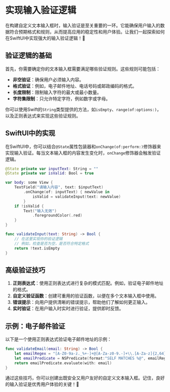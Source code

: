 ﻿# 实现输入验证逻辑

在构建自定义文本输入框时，输入验证是至关重要的一环。它能确保用户输入的数据符合预期格式和规则，从而提高应用的稳定性和用户体验。让我们一起探索如何在SwiftUI中实现强大的输入验证逻辑！🚀

## 验证逻辑的基础

首先，你需要确定你的文本输入框需要满足哪些验证规则。这些规则可能包括：

*   **非空验证**：确保用户必须输入内容。
*   **格式验证**：例如，电子邮件地址、电话号码或邮政编码的格式。
*   **长度限制**：限制输入字符的最大或最小数量。
*   **字符集限制**：只允许特定字符，例如数字或字母。

你可以使用Swift的`String`类型提供的方法，如`isEmpty`、`range(of:options:)`，以及正则表达式来实现这些验证规则。

## SwiftUI中的实现

在SwiftUI中，你可以结合`@State`属性包装器和`onChange(of:perform:)`修饰器来实现输入验证。每当文本输入框的内容发生变化时，`onChange`修饰器会触发验证逻辑。

```swift
@State private var inputText: String = ""
@State private var isValid: Bool = true

var body: some View {
    TextField("请输入内容", text: $inputText)
        .onChange(of: inputText) { newValue in
            isValid = validateInput(text: newValue)
        }
    if !isValid {
        Text("输入无效")
            .foregroundColor(.red)
    }
}

func validateInput(text: String) -> Bool {
    // 在这里实现你的验证逻辑
    // 例如，检查是否为空，是否符合特定格式
    return !text.isEmpty
}
```

## 高级验证技巧

1.  **正则表达式**：使用正则表达式进行复杂的模式匹配。例如，验证电子邮件地址的格式。
2.  **自定义验证函数**：创建可重用的验证函数，以便在多个文本输入框中使用。
3.  **错误提示**：向用户提供清晰的错误提示，帮助他们了解如何更正输入。
4.  **实时验证**：在用户输入时实时进行验证，提供即时反馈。

## 示例：电子邮件验证

以下是一个使用正则表达式验证电子邮件地址的示例：

```swift
func validateEmail(email: String) -> Bool {
    let emailRegex = "[A-Z0-9a-z._%+-]+@[A-Za-z0-9.-]+\\.[A-Za-z]{2,64}"
    let emailPredicate = NSPredicate(format:"SELF MATCHES %@", emailRegex)
    return emailPredicate.evaluate(with: email)
}
```

通过这些技巧，你可以创建出既安全又用户友好的自定义文本输入框。记住，良好的输入验证是优秀用户体验的关键！🎉